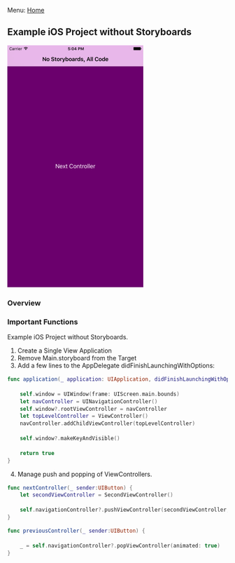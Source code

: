 Menu: [Home](../../README.md)

## Example iOS Project without Storyboards

![Screenshot](screenshot-small.png)

### Overview


### Important Functions

Example iOS Project without Storyboards.
1. Create a Single View Application
2. Remove Main.storyboard from the Target
3. Add a few lines to the AppDelegate didFinishLaunchingWithOptions:
```swift
func application(_ application: UIApplication, didFinishLaunchingWithOptions launchOptions: [UIApplicationLaunchOptionsKey: Any]?) -> Bool {
    
    self.window = UIWindow(frame: UIScreen.main.bounds)
    let navController = UINavigationController()
    self.window?.rootViewController = navController
    let topLevelController = ViewController()
    navController.addChildViewController(topLevelController)
    
    self.window?.makeKeyAndVisible()
    
    return true
}

```

4. Manage push and popping of ViewControllers.
```swift
func nextController(_ sender:UIButton) {
    let secondViewController = SecondViewController()

    self.navigationController?.pushViewController(secondViewController, animated: true)
}
```

```swift
func previousController(_ sender:UIButton) {

    _ = self.navigationController?.popViewController(animated: true)
}
```



